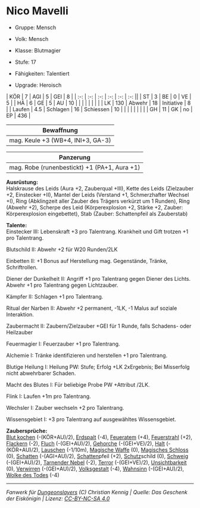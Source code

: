 # Nico Mavelli  
- Gruppe: Mensch  
- Volk: Mensch  
- Klasse: Blutmagier  
- Stufe: 17  
- Fähigkeiten: Talentiert  

- Upgrade: Heroisch  

| KÖR    | 7   | AGI      | 5  | GEI        | 8   |
| :-: | :-: | :-: | :-: | :-: | :-: ||
| ST     | 3   | BE       | 0  | VE         | 5   |
| HÄ     | 6   | GE       | 5  | AU         | 10  |
|        |     |          |    |            |     |
| LK     | 130 | Abwehr   | 18 | Initiative | 8   |
| Laufen | 4.5 | Schlagen | 16 | Schiessen  | 10  |
|        |     |          |    |            |     |
| GH     | 11  | GK       | no | EP         | 436 |


| Bewaffnung |
| --- |
| mag. Keule +3 (WB+4, INI+3, GA-3) |


| Panzerung |
| --- |
| mag. Robe (runenbestickt) +1 (PA+1, Aura +1) |


**Ausrüstung:**  
Halskrause des Leids (Aura +2, Zauberqual +III), Kette des Leids (Zielzauber +2, Einstecker +II), Mantel der Leids (Verstand +1, Schmerzhafter Wechsel +I), Ring (Abklingzeit aller Zauber des Trägers verkürzt um 1 Runden), Ring (Abwehr +2), Scherpe des Leid (Körperexplosion +2, Stärke +2, Zauber: Körperexplosion eingebettet), Stab (Zauber: Schattenpfeil als Zauberstab)

**Talente:**  
Einstecker III: Lebenskraft +3 pro Talentrang. Krankheit und Gift trotzen +1 pro Talentrang.

Blutschild II: Abwehr +2 für W20 Runden/2LK

Einbetten II: +1 Bonus auf Herstellung mag. Gegenstände, Tränke, Schriftrollen.

Diener der Dunkelheit II: Angriff +1 pro Talentrang gegen Diener des Lichts. Abwehr +1 pro Talentrang gegen Lichtzauber.

Kämpfer II: Schlagen +1 pro Talentrang.

Ritual der Narben II: Abwehr +2 permanent, -1LK, -1 Malus auf soziale Interaktion.

Zaubermacht II: Zaubern/Zielzauber +GEI für 1 Runde, falls Schadens- oder Heilzauber

Feuermagier I: Feuerzauber +1 pro Talentrang.

Alchemie I: Tränke identifizieren und herstellen +1 pro Talentrang.

Blutige Heilung I: Heilung PW: Stufe; Erfolg +LK 2xErgebnis; Bei Misserfolg nicht abwehrbarer Schaden.

Macht des Blutes I: Für beliebige Probe PW +Attribut /2LK.

Flink I: Laufen +1m pro Talentrang.

Wechsler I: Zauber wechseln +2 pro Talentrang.

Wissensgebiet I: +3 pro Talentrang auf ausgewähltes Wissensgebiet.


**Zaubersprüche:**  
[Blut kochen](/grw/zauber/blut-kochen.md) (-(KÖR+AU)/2), [Erdspalt](/grw/zauber/erdspalt.md) (-4), [Feueratem](/grw/zauber/feueratem.md) (+4), [Feuerstrahl](/grw/zauber/feuerstrahl.md) (+2), [Flackern](/grw/zauber/flackern.md) (-2), [Fluch](/grw/zauber/fluch.md) (-(GEI+AU)/2), [Gehorche](/grw/zauber/gehorche.md) (-(GEI+VE)/2), [Halt](/grw/zauber/halt.md) (-(KÖR+AU)/2), [Lauschen](/grw/zauber/lauschen.md) (-1/10m), [Magische Waffe](/grw/zauber/magische-waffe.md) (0), [Magisches Schloss](/grw/zauber/magisches-schloss.md) (0), [Schatten](/grw/zauber/schatten.md) (-(AGI+AU)/2), [Schatten](/grw/zauber/schatten.md)pfeil (+2), [Schutz](/fanwerk/zauber/schutz.md)schild (0), [Schweig](/grw/zauber/schweig.md) (-(GEI+AU)/2), [Tarnender Nebel](/grw/zauber/tarnender-nebel.md) (-2), [Terror](/grw/zauber/terror.md) (-(GEI+VE)/2), [Unsichtbarkeit](/grw/zauber/unsichtbarkeit.md) (0), [Verwirren](/grw/zauber/verwirren.md) (-(GEI+AU)/2), [Volksgestalt](/grw/zauber/volksgestalt.md) (-4), [Wahnsinn](/grw/zauber/wahnsinn.md) (-(GEI+AU)/2), [Wolke des Todes](/grw/zauber/wolke-des-todes.md) (-4)




___
*Fanwerk für [Dungeonslayers](https://www.dungeonslayers.net/) (C) Christian Kennig | Quelle: Das Geschenk der Eiskönigin | Lizenz: [CC-BY-NC-SA 4.0](https://creativecommons.org/licenses/by-nc-sa/4.0/deed.de)*